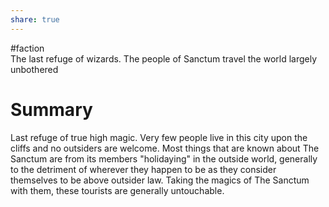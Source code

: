 ```yaml
---  
share: true  
---  
```

#faction   
The last refuge of wizards. The people of Sanctum travel the world largely unbothered   
  
# Summary  
Last refuge of true high magic. Very few people live in this city upon the cliffs and no outsiders are welcome. Most things that are known about The Sanctum are from its members "holidaying" in the outside world, generally to the detriment of wherever they happen to be as they consider themselves to be above outsider law. Taking the magics of The Sanctum with them, these tourists are generally untouchable.